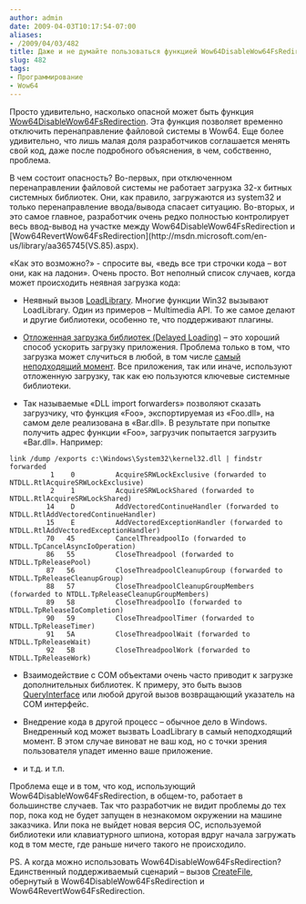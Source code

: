 ```yaml
---
author: admin
date: 2009-04-03T10:17:54-07:00
aliases:
- /2009/04/03/482
title: Даже и не думайте пользоваться функцией Wow64DisableWow64FsRedirection!
slug: 482
tags:
- Программирование
- Wow64
---
```


Просто удивительно, насколько опасной может быть функция [Wow64DisableWow64FsRedirection](http://msdn.microsoft.com/en-us/library/aa365743(VS.85).aspx). Эта функция позволяет временно отключить перенаправление файловой системы в Wow64. Еще более удивительно, что лишь малая доля разработчиков соглашается менять свой код, даже после подробного объяснения, в чем, собственно, проблема.

<!--more-->В чем состоит опасность? Во-первых, при отключенном перенаправлении файловой системы не работает загрузка 32-х битных системных библиотек. Они, как правило, загружаются из system32 и только перенаправление ввода/вывода спасает ситуацию. Во-вторых, и это самое главное, разработчик очень редко полностью контролирует весь ввод-вывод на участке между Wow64DisableWow64FsRedirection и [Wow64RevertWow64FsRedirection](http://msdn.microsoft.com/en-us/library/aa365745(VS.85).aspx). 

«Как это возможно?» - спросите вы, «ведь все три строчки кода – вот они, как на ладони». Очень просто. Вот неполный список случаев, когда может происходить неявная загрузка кода:

  * Неявный вызов [LoadLibrary](http://msdn.microsoft.com/en-us/library/ms684175(VS.85).aspx). Многие функции Win32 вызывают LoadLibrary. Один из примеров – Multimedia API. То же самое делают и другие библиотеки, особенно те, что поддерживают плагины.

  * [Отложенная загрузка библиотек (Delayed Loading)](http://msdn.microsoft.com/en-us/library/151kt790.aspx) – это хороший способ ускорить загрузку приложения. Проблема только в том, что загрузка может случиться в любой, в том числе [самый неподходящий момент](http://blog.not-a-kernel-guy.com/2008/03/30/301). Все приложения, так или иначе, используют отложенную загрузку, так как ею пользуются ключевые системные библиотеки.

  * Так называемые «DLL import forwarders» позволяют сказать загрузчику, что функция «Foo», экспортируемая из «Foo.dll», на самом деле реализована в «Bar.dll». В результате при попытке получить адрес функции «Foo», загрузчик попытается загрузить «Bar.dll». Например:

```no-highlight
link /dump /exports c:\Windows\System32\kernel32.dll | findstr forwarded
          1    0          AcquireSRWLockExclusive (forwarded to NTDLL.RtlAcquireSRWLockExclusive)
          2    1          AcquireSRWLockShared (forwarded to NTDLL.RtlAcquireSRWLockShared)
         14    D          AddVectoredContinueHandler (forwarded to NTDLL.RtlAddVectoredContinueHandler)
         15    E          AddVectoredExceptionHandler (forwarded to NTDLL.RtlAddVectoredExceptionHandler)
         70   45          CancelThreadpoolIo (forwarded to NTDLL.TpCancelAsyncIoOperation)
         86   55          CloseThreadpool (forwarded to NTDLL.TpReleasePool)
         87   56          CloseThreadpoolCleanupGroup (forwarded to NTDLL.TpReleaseCleanupGroup)
         88   57          CloseThreadpoolCleanupGroupMembers (forwarded to NTDLL.TpReleaseCleanupGroupMembers)
         89   58          CloseThreadpoolIo (forwarded to NTDLL.TpReleaseIoCompletion)
         90   59          CloseThreadpoolTimer (forwarded to NTDLL.TpReleaseTimer)
         91   5A          CloseThreadpoolWait (forwarded to NTDLL.TpReleaseWait)
         92   5B          CloseThreadpoolWork (forwarded to NTDLL.TpReleaseWork)
```

  * Взаимодействие с COM объектами очень часто приводит к загрузке дополнительных библиотек. К примеру, это быть вызов [QueryInterface](http://msdn.microsoft.com/en-us/library/ms682521(VS.85).aspx) или любой другой вызов возвращающий указатель на COM интерфейс.

  * Внедрение кода в другой процесс – обычное дело в Windows. Внедренный код может вызвать LoadLibrary в самый неподходящий момент. В этом случае виноват не ваш код, но с точки зрения пользователя упадет именно ваше приложение.

  * и т.д. и т.п.

Проблема еще и в том, что код, использующий Wow64DisableWow64FsRedirection, в общем-то, работает в большинстве случаев. Так что разработчик не видит проблемы до тех пор, пока код не будет запущен в незнакомом окружении на машине заказчика. Или пока не выйдет новая версия ОС, используемой библиотеки или клавиатурного шпиона, которая вдруг начала загружать код в том месте, где раньше ничего такого не происходило.

PS. А когда можно использовать Wow64DisableWow64FsRedirection? Единственный поддерживаемый сценарий – вызов [CreateFile](http://msdn.microsoft.com/en-us/library/aa363858(VS.85).aspx), обернутый в Wow64DisableWow64FsRedirection и Wow64RevertWow64FsRedirection.
